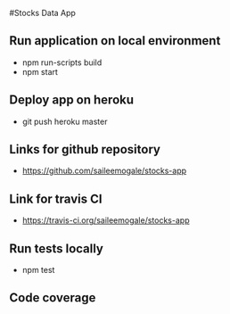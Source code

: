 #Stocks Data App

## Run application on local environment
- npm run-scripts build
- npm start

## Deploy app on heroku
- git push heroku master

## Links for github repository

- https://github.com/saileemogale/stocks-app

## Link for travis CI
- https://travis-ci.org/saileemogale/stocks-app

## Run tests locally
- npm test

## Code coverage

